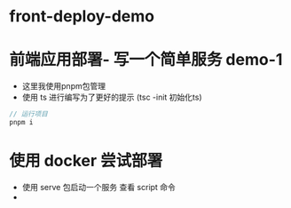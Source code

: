 # front-deploy-demo

# 前端应用部署- 写一个简单服务 demo-1

- 这里我使用pnpm包管理
- 使用 ts 进行编写为了更好的提示 (tsc -init 初始化ts)

```javascript
// 运行项目
pnpm i
```

# 使用 docker 尝试部署

- 使用 serve 包启动一个服务 查看 script 命令
- 
